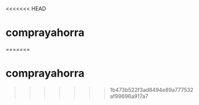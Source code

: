 <<<<<<< HEAD
# comprayahorra
=======
# comprayahorra
>>>>>>> 1b473b522f3ad8494e89a777532af99696a917a7

